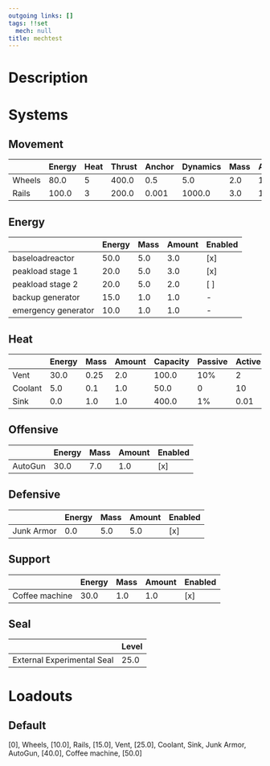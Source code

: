 ```yaml
---
outgoing links: []
tags: !!set
  mech: null
title: mechtest
---
```


# Description

# Systems

## Movement

|        | Energy | Heat | Thrust | Anchor | Dynamics | Mass | Amount | Enabled |
|--------|--------|------|--------|--------|----------|------|--------|---------|
| Wheels | 80.0   | 5    | 400.0  | 0.5    | 5.0      | 2.0  | 10.0   | [ ]     |
| Rails  | 100.0  | 3    | 200.0  | 0.001  | 1000.0   | 3.0  | 10.0   | [ ]     |

## Energy

|                     | Energy | Mass | Amount | Enabled |
|---------------------|--------|------|--------|---------|
| baseloadreactor     | 50.0   | 5.0  | 3.0    | [x]     |
| peakload stage 1    | 20.0   | 5.0  | 3.0    | [x]     |
| peakload stage 2    | 20.0   | 5.0  | 2.0    | [ ]     |
| backup generator    | 15.0   | 1.0  | 1.0    | -       |
| emergency generator | 10.0   | 1.0  | 1.0    | -       |

## Heat

|         | Energy | Mass | Amount | Capacity | Passive | Active | Flux | Current | Enabled |
|---------|--------|------|--------|----------|---------|--------|------|---------|---------|
| Vent    | 30.0   | 0.25 | 2.0    | 100.0    | 10%     | 2      | 5.0  | 0.0     | [x]     |
| Coolant | 5.0    | 0.1  | 1.0    | 50.0     | 0       | 10     | 25.0 | 0.0     | [x]     |
| Sink    | 0.0    | 1.0  | 1.0    | 400.0    | 1%      | 0.01   | 0.0  | 0.0     | [x]     |

## Offensive

|         | Energy | Mass | Amount | Enabled |
|---------|--------|------|--------|---------|
| AutoGun | 30.0   | 7.0  | 1.0    | [x]     |

## Defensive

|            | Energy | Mass | Amount | Enabled |
|------------|--------|------|--------|---------|
| Junk Armor | 0.0    | 5.0  | 5.0    | [x]     |

## Support

|                | Energy | Mass | Amount | Enabled |
|----------------|--------|------|--------|---------|
| Coffee machine | 30.0   | 1.0  | 1.0    | [x]     |

## Seal

|                            | Level |
|----------------------------|-------|
| External Experimental Seal | 25.0  |

# Loadouts

## Default
[0], Wheels, [10.0], Rails, [15.0], Vent, [25.0], Coolant, Sink, Junk Armor, AutoGun, [40.0], Coffee machine, [50.0]
